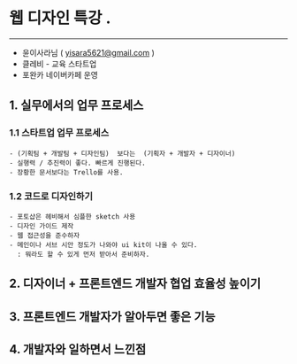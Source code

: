 # 웹 디자인 특강 . 

---

* 윤이사라님 ( yisara5621@gmail.com )
* 클레비 - 교육 스타트업
* 포완카 네이버카페 운영

## 1. 실무에서의 업무 프로세스

### 1.1 스타트업 업무 프로세스

    - (기획팀 + 개발팀 + 디자인팀)  보다는  (기획자 + 개발자 + 디자이너)
    - 실행력 / 추진력이 좋다. 빠르게 진행된다. 
    - 장황한 문서보다는 Trello를 사용.

### 1.2 코드로 디자인하기

    - 포토샵은 헤비해서 심플한 sketch 사용 
    - 디자인 가이드 제작
    - 웹 접근성을 준수하자
    - 메인이나 서브 시안 정도가 나와야 ui kit이 나올 수 있다.
      : 뭐라도 할 수 있게 먼저 받아서 준비하자.

## 2. 디자이너 + 프론트엔드 개발자 협업 효율성 높이기


## 3. 프론트엔드 개발자가 알아두면 좋은 기능


## 4. 개발자와 일하면서 느낀점
